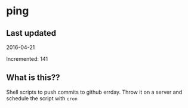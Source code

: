 # ping

## Last updated
2016-04-21

Incremented: 141

## What is this?? 
Shell scripts to push commits to github errday. Throw it on a server and schedule the script with `cron`
